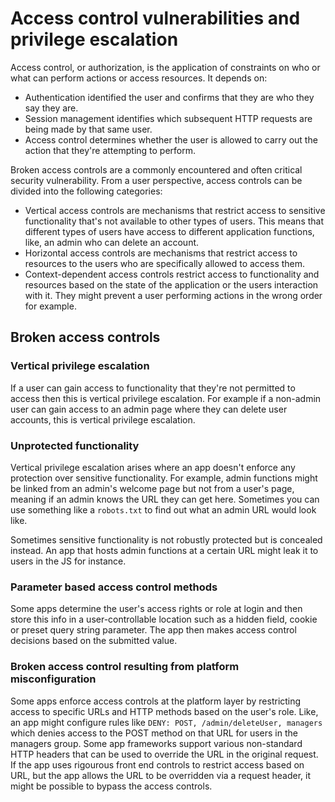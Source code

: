 # Access control vulnerabilities and privilege escalation

Access control, or authorization, is the application of constraints on who or what can perform actions or access resources. It depends on:

- Authentication identified the user and confirms that they are who they say they are.
- Session management identifies which subsequent HTTP requests are being made by that same user.
- Access control determines whether the user is allowed to carry out the action that they're attempting to perform.

Broken access controls are a commonly encountered and often critical security vulnerability. From a user perspective, access controls can be divided into the following categories:

- Vertical access controls are mechanisms that restrict access to sensitive functionality that's not available to other types of users. This means that different types of users have access to different application functions, like, an admin who can delete an account.
- Horizontal access controls are mechanisms that restrict access to resources to the users who are specifically allowed to access them.
- Context-dependent access controls restrict access to functionality and resources based on the state of the application or the users interaction with it. They might prevent a user performing actions in the wrong order for example.

## Broken access controls

### Vertical privilege escalation

If a user can gain access to functionality that they're not permitted to access then this is vertical privilege escalation. For example if a non-admin user can gain access to an admin page where they can delete user accounts, this is vertical privilege escalation.

### Unprotected functionality

Vertical privilege escalation arises where an app doesn't enforce any protection over sensitive functionality. For example, admin functions might be linked from an admin's welcome page but not from a user's page, meaning if an admin knows the URL they can get here. Sometimes you can use something like a `robots.txt` to find out what an admin URL would look like.

Sometimes sensitive functionality is not robustly protected but is concealed instead. An app that hosts admin functions at a certain URL might leak it to users in the JS for instance.

### Parameter based access control methods

Some apps determine the user's access rights or role at login and then store this info in a user-controllable location such as a hidden field, cookie or preset query string parameter. The app then makes access control decisions based on the submitted value.

### Broken access control resulting from platform misconfiguration

Some apps enforce access controls at the platform layer by restricting access to specific URLs and HTTP methods based on the user's role. Like, an app might configure rules like `DENY: POST, /admin/deleteUser, managers` which denies access to the POST method on that URL for users in the managers group.
Some app frameworks support various non-standard HTTP headers that can be used to override the URL in the original request. If the app uses rigourous front end controls to restrict access based on URL, but the app allows the URL to be overridden via a request header, it might be possible to bypass the access controls.
